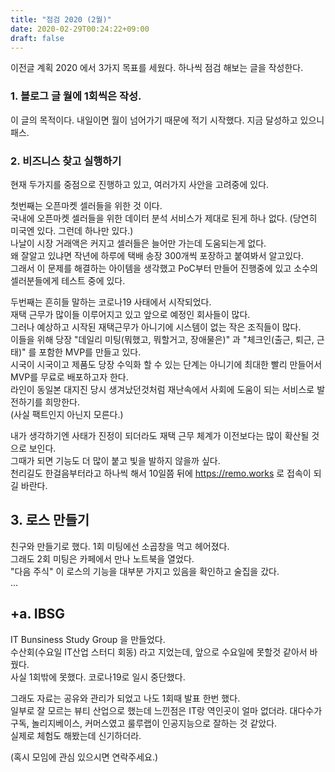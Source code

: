 ```yaml
---
title: "점검 2020 (2월)"
date: 2020-02-29T00:24:22+09:00
draft: false
---
```


이전글 계획 2020 에서 3가지 목표를 세웠다.
하나씩 점검 해보는 글을 작성한다.

### 1. 블로그 글 월에 1회씩은 작성.
이 글의 목적이다. 내일이면 월이 넘어가기 때문에 적기 시작했다.
지금 달성하고 있으니 패스.

### 2. 비즈니스 찾고 실행하기
현재 두가지를 중점으로 진행하고 있고, 여러가지 사안을 고려중에 있다.

첫번째는 오픈마켓 셀러들을 위한 것 이다.  
국내에 오픈마켓 셀러들을 위한 데이터 분석 서비스가 제대로 된게 하나 없다.
(당연히 미국엔 있다. 그런데 하나만 있다.)  
나날이 시장 거래액은 커지고 셀러들은 늘어만 가는데 도움되는게 없다.  
왜 잘알고 있냐면 작년에 하루에 택배 송장 300개씩 포장하고 붙여봐서 알고있다.  
그래서 이 문제를 해결하는 아이템을 생각했고 PoC부터 만들어 진행중에 있고 소수의 셀러분들에게 테스트 중에 있다.  

두번째는 흔히들 말하는 코로나19 사태에서 시작되었다.  
재택 근무가 많이들 이루어지고 있고 앞으로 예정인 회사들이 많다.  
그러나 예상하고 시작된 재택근무가 아니기에 시스템이 없는 작은 조직들이 많다.  
이들을 위해 당장 "데일리 미팅(뭐했고, 뭐할거고, 장애물은)" 과 "체크인(출근, 퇴근, 근태)" 를 포함한 MVP를 만들고 있다.  
시국이 시국이고 제품도 당장 수익화 할 수 있는 단계는 아니기에 최대한 빨리 만들어서 MVP를 무료로 배포하고자 한다.   
라인이 동일본 대지진 당시 생겨났던것처럼 재난속에서 사회에 도움이 되는 서비스로 발전하기를 희망한다.  
(사실 팩트인지 아닌지 모른다.) 

내가 생각하기엔 사태가 진정이 되더라도 재택 근무 체계가 이전보다는 많이 확산될 것으로 보인다.  
그때가 되면 기능도 더 많이 붙고 빛을 발하지 않을까 싶다.  
천리길도 한걸음부터라고 하나씩 해서 10일쯤 뒤에 https://remo.works 로 접속이 되길 바란다.

## 3. 로스 만들기
친구와 만들기로 했다. 1회 미팅에선 소곱창을 먹고 헤어졌다.  
그래도 2회 미팅은 카페에서 만나 노트북을 열었다.  
"다음 주식" 이 로스의 기능을 대부분 가지고 있음을 확인하고 술집을 갔다.  
...


## +a. IBSG
IT Bunsiness Study Group 을 만들었다.  
수산회(수요일 IT산업 스터디 회동) 라고 지었는데, 앞으로 수요일에 못할것 같아서 바꿨다.  
사실 1회밖에 못했다. 코로나19로 일시 중단했다.  

그래도 자료는 공유와 관리가 되었고 나도 1회때 발표 한번 했다.  
일부로 잘 모르는 뷰티 산업으로 했는데 느낀점은 IT랑 역인곳이 얼마 없더라.
대다수가 구독, 놀리지베이스, 커머스였고 룰루랩이 인공지능으로 잘하는 것 같았다.  
실제로 체험도 해봤는데 신기하더라.

(혹시 모임에 관심 있으시면 연락주세요.)

